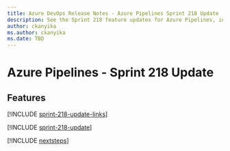 ```yaml
---
title: Azure DevOps Release Notes - Azure Pipelines Sprint 218 Update
description: See the Sprint 218 feature updates for Azure Pipelines, including next steps.
author: ckanyika
ms.author: ckanyika
ms.date: TBD
---
```


# Azure Pipelines - Sprint 218 Update

## Features

[!INCLUDE [sprint-218-update-links](../includes/pipelines/sprint-218-update-links.md)]

[!INCLUDE [sprint-218-update](../includes/pipelines/sprint-218-update.md)]

[!INCLUDE [nextsteps](../includes/nextsteps.md)]